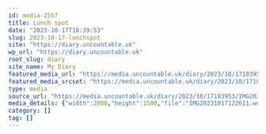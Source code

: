 ```yaml
---
id: media-2557
title: Lunch spot
date: "2023-10-17T18:39:53"
slug: 2023-10-17-lunchspot
site: "https://diary.uncountable.uk"
wp_url: "https://diary.uncountable.uk"
root_slug: diary
site_name: My Diary
featured_media_url: "https://media.uncountable.uk/diary/2023/10/17183953/IMG20231017122611.webp"
featured_media_srcset: "https://media.uncountable.uk/diary/2023/10/17183953/IMG20231017122611-300x225.webp 300w, https://media.uncountable.uk/diary/2023/10/17183953/IMG20231017122611-1024x768.webp 1024w, https://media.uncountable.uk/diary/2023/10/17183953/IMG20231017122611-150x150.webp 150w, https://media.uncountable.uk/diary/2023/10/17183953/IMG20231017122611-640x480.webp 640w, https://media.uncountable.uk/diary/2023/10/17183953/IMG20231017122611.webp 2000w"
type: media
source_url: "https://media.uncountable.uk/diary/2023/10/17183953/IMG20231017122611.webp"
media_details: {"width":2000,"height":1500,"file":"IMG20231017122611.webp","filesize":192880,"sizes":{"medium":{"file":"IMG20231017122611-300x225.webp","width":300,"height":225,"filesize":26270,"mime_type":"image/webp","source_url":"https://media.uncountable.uk/diary/2023/10/17183953/IMG20231017122611-300x225.webp"},"large":{"file":"IMG20231017122611-1024x768.webp","width":1024,"height":768,"filesize":243722,"mime_type":"image/webp","source_url":"https://media.uncountable.uk/diary/2023/10/17183953/IMG20231017122611-1024x768.webp"},"thumbnail":{"file":"IMG20231017122611-150x150.webp","width":150,"height":150,"filesize":9552,"mime_type":"image/webp","source_url":"https://media.uncountable.uk/diary/2023/10/17183953/IMG20231017122611-150x150.webp"},"mobwidth":{"file":"IMG20231017122611-640x480.webp","width":640,"height":480,"filesize":108274,"mime_type":"image/webp","source_url":"https://media.uncountable.uk/diary/2023/10/17183953/IMG20231017122611-640x480.webp"},"full":{"file":"IMG20231017122611.webp","width":2000,"height":1500,"mime_type":"image/webp","source_url":"https://media.uncountable.uk/diary/2023/10/17183953/IMG20231017122611.webp"}},"image_meta":{"aperture":"0","credit":"","camera":"","caption":"","created_timestamp":"0","copyright":"","focal_length":"0","iso":"0","shutter_speed":"0","title":"","orientation":"0","keywords":[]}}
category: []
tag: []
---
```


